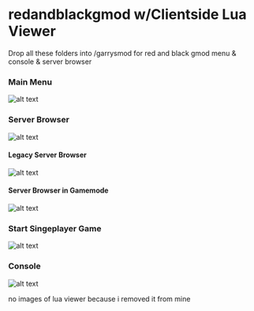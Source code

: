 # redandblackgmod w/Clientside Lua Viewer
Drop all these folders into /garrysmod for red and black gmod menu & console & server browser
### Main Menu
![alt text](https://i.imgur.com/bj6phP4.jpg)
### Server Browser
![alt text](https://i.imgur.com/EdcEIav.jpg)
#### Legacy Server Browser
![alt text](https://i.imgur.com/1cjMWJ5.jpg)
#### Server Browser in Gamemode
![alt text](https://i.imgur.com/r0XbCkp.jpg)
### Start Singeplayer Game
![alt text](https://i.imgur.com/SYXHzin.jpg)
### Console
![alt text](https://i.imgur.com/NmVXVpw.jpg)

no images of lua viewer because i removed it from mine
